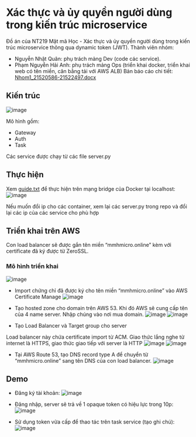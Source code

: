 ﻿# Xác thực và ủy quyền người dùng trong kiến trúc microservice
Đồ án của NT219 Mật mã Học - Xác thực và ủy quyền người dùng trong kiến trúc microservice thông qua dynamic token (JWT). 
Thành viên nhóm:
- Nguyễn Nhật Quân: phụ trách mảng Dev (code các service).
- Phạm Nguyễn Hải Anh: phụ trách mảng Ops (triển khai docker, triển khai web có tên miền, cân bằng tải với AWS ALB)
Bản báo cáo chi tiết: [Nhom1_21520586-21522497.docx](Nhom1_21520586-21522497.docx)
## Kiến trúc
![image](https://github.com/PNg-HA/NT219_Crypto_Project_AuthForUserInMcrservice/assets/93396414/2f98b8e6-dd5f-4ae8-9a1b-da2a8e5a387e)

Mô hình gồm:
  - Gateway
  - Auth
  - Task

Các service được chạy từ các file server.py

## Thực hiện
Xem [guide.txt](guide.txt) để thực hiện trên mạng bridge của Docker tại localhost:
![image](https://github.com/PNg-HA/NT219_Crypto_Project_AuthForUserInMcrservice/assets/93396414/6dd4125c-5ae6-4fc2-b1cb-3ed253e3a188)

Nếu muốn đổi ip cho các container, xem lại các server.py trong repo và đổi lại các ip của các service cho phù hợp 

## Triển khai trên AWS
Con load balancer sẽ được gắn tên miền “mmhmicro.online” kèm với certificate đã ký được từ ZeroSSL.
### Mô hình triển khai
![image](https://github.com/PNg-HA/NT219_Crypto_Project_AuthForUserInMcrservice/assets/93396414/7c8b251e-7480-4d20-8124-606c7ffc15be)



+ Import chứng chỉ đã được ký cho tên miền “mmhmicro.online” vào AWS Certificate Manage
![image](https://github.com/PNg-HA/NT219_Crypto_Project_AuthForUserInMcrservice/assets/93396414/e206835e-7de3-4be4-8101-9c3716e3b980)

+	Tạo hosted zone cho domain trên AWS 53. Khi đó AWS sẽ cung cấp tên của 4 name server. Nhập chúng vào nơi mua domain.
![image](https://github.com/PNg-HA/NT219_Crypto_Project_AuthForUserInMcrservice/assets/93396414/cbe53cf2-c3c3-497b-bcc2-f20c4ab006bd)
![image](https://github.com/PNg-HA/NT219_Crypto_Project_AuthForUserInMcrservice/assets/93396414/7fe39be3-ab96-4ec5-93e1-bedb818171d2)

+	Tạo Load Balancer và Target group cho server

Load balancer này chứa certificate import từ ACM. Giao thức lắng nghe từ internet là HTTPS, giao thức giao tiếp với server là HTTP
![image](https://github.com/PNg-HA/NT219_Crypto_Project_AuthForUserInMcrservice/assets/93396414/ad1b2914-2f5d-49a9-a0fb-ecf3a66b17f0)
![image](https://github.com/PNg-HA/NT219_Crypto_Project_AuthForUserInMcrservice/assets/93396414/b73ae974-cff7-4d41-94cc-929d63f66c9e)

+	Tại AWS Route 53, tạo DNS record type A để chuyển từ “mmhmicro.online” sang tên DNS của con load balancer.
![image](https://github.com/PNg-HA/NT219_Crypto_Project_AuthForUserInMcrservice/assets/93396414/69a044db-73ba-4e06-bb92-f5fe860c9748)

## Demo
+	Đăng ký tài khoản:
![image](https://github.com/PNg-HA/NT219_Crypto_Project_AuthForUserInMcrservice/assets/93396414/23e85153-ec42-4f1c-a89a-89febc281ba8)

+	Đăng nhập, server sẽ trả về 1 opaque token có hiệu lực trong 10p:
![image](https://github.com/PNg-HA/NT219_Crypto_Project_AuthForUserInMcrservice/assets/93396414/2365e65a-9fdc-4329-a072-ed6d40ae927c)

+	Sử dụng token vừa cấp để thao tác trên task service (tạo ghi chú):
![image](https://github.com/PNg-HA/NT219_Crypto_Project_AuthForUserInMcrservice/assets/93396414/665bad6c-21cd-44a1-bf18-73bc8e49c6ee)


